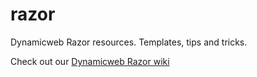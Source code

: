 razor
=====

Dynamicweb Razor resources. Templates, tips and tricks.

Check out our [Dynamicweb Razor wiki](https://github.com/dynamicweb/razor/wiki/)
